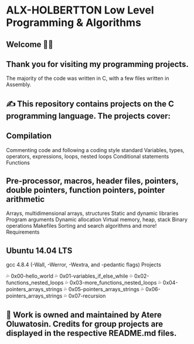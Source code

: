 # ALX-HOLBERTTON Low Level Programming & Algorithms

## Welcome 👩‍💻

## Thank you for visiting my programming projects. 
The majority of the code was written in C, with a few files written
in Assembly.

## ✍️ This repository contains projects on the C programming language. The projects cover:

## Compilation
Commenting code and following a coding style standard
Variables, types, operators, expressions, loops, nested loops
Conditional statements
Functions
## Pre-processor, macros, header files, pointers, double pointers, function pointers, pointer arithmetic
Arrays, multidimensional arrays, structures
Static and dynamic libraries
Program arguments
Dynamic allocation
Virtual memory, heap, stack
Binary operations
Makefiles
Sorting and search algorithms and more!
Requirements

## Ubuntu 14.04 LTS
gcc 4.8.4 (-Wall, -Werror, -Wextra, and -pedantic flags)
Projects

💦 0x00-hello_world
💦 0x01-variables_if_else_while
💦 0x02-functions_nested_loops
💦 0x03-more_functions_nested_loops
💦 0x04-pointers_arrays_strings
💦 0x05-pointers_arrays_strings
💦 0x06-pointers_arrays_strings
💦 0x07-recursion

## 📌 Work is owned and maintained by Atere Oluwatosin. Credits for group projects are displayed in the respective README.md files.
